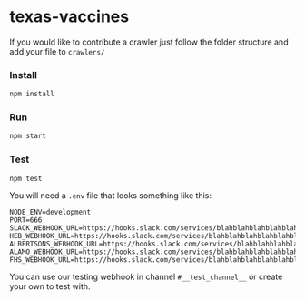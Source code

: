# texas-vaccines

If you would like to contribute a crawler just follow the folder structure and add your file to `crawlers/`

### Install
```bash
npm install
```

### Run
```bash
npm start
```

### Test
```bash
npm test
```

You will need a `.env` file that looks something like this:
```
NODE_ENV=development
PORT=666
SLACK_WEBHOOK_URL=https://hooks.slack.com/services/blahblahblahblahblahblah
HEB_WEBHOOK_URL=https://hooks.slack.com/services/blahblahblahblahblahblah
ALBERTSONS_WEBHOOK_URL=https://hooks.slack.com/services/blahblahblahblahblahblah
ALAMO_WEBHOOK_URL=https://hooks.slack.com/services/blahblahblahblahblahblah
FHS_WEBHOOK_URL=https://hooks.slack.com/services/blahblahblahblahblahblah
```
You can use our testing webhook in channel `#__test_channel__` or create your own to test with.
